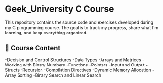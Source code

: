 # Geek_University C Course

This repository contains the source code and exercises developed during my C programming course. The goal is to track my progress, share what I'm learning, and keep everything organized.

## 🧠 Course Content

-Decision and Control Structures
-Data Types
-Arrays and Matrices
-Working with Binary Numbers
-Functions
-Pointers
-Input and Output
-Structs
-Recursion
-Compilation Directives
-Dynamic Memory Allocation
-Array Sorting
-Binary Search and Linear Search
